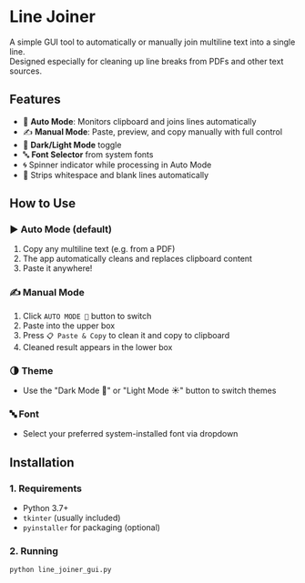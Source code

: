 # Line Joiner

A simple GUI tool to automatically or manually join multiline text into a single line.  
Designed especially for cleaning up line breaks from PDFs and other text sources.

## Features

- 🔁 **Auto Mode**: Monitors clipboard and joins lines automatically
- ✍️ **Manual Mode**: Paste, preview, and copy manually with full control
- 🌙 **Dark/Light Mode** toggle
- 🔤 **Font Selector** from system fonts
- 🌀 Spinner indicator while processing in Auto Mode
- 🧼 Strips whitespace and blank lines automatically

## How to Use

### ▶ Auto Mode (default)
1. Copy any multiline text (e.g. from a PDF)
2. The app automatically cleans and replaces clipboard content
3. Paste it anywhere!

### ✍ Manual Mode
1. Click `AUTO MODE 🔄` button to switch
2. Paste into the upper box
3. Press `📋 Paste & Copy` to clean it and copy to clipboard
4. Cleaned result appears in the lower box

### 🌗 Theme
- Use the "Dark Mode 🌙" or "Light Mode ☀️" button to switch themes

### 🔤 Font
- Select your preferred system-installed font via dropdown

## Installation

### 1. Requirements

- Python 3.7+
- `tkinter` (usually included)
- `pyinstaller` for packaging (optional)

### 2. Running

```bash
python line_joiner_gui.py
